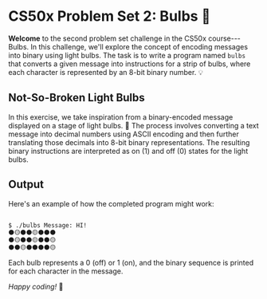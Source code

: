 CS50x Problem Set 2: Bulbs 🌟
=============================

**Welcome** to the second problem set challenge in the CS50x course---Bulbs. In this challenge, we'll explore the concept of encoding messages into binary using light bulbs. The task is to write a program named `bulbs` that converts a given message into instructions for a strip of bulbs, where each character is represented by an 8-bit binary number. 💡

Not-So-Broken Light Bulbs
-------------------------

In this exercise, we take inspiration from a binary-encoded message displayed on a stage of light bulbs. 💬 The process involves converting a text message into decimal numbers using ASCII encoding and then further translating those decimals into 8-bit binary representations. The resulting binary instructions are interpreted as on (1) and off (0) states for the light bulbs.

Output
-------

Here's an example of how the completed program might work:

```bash 

$ ./bulbs Message: HI!
⚫🟡⚫⚫🟡⚫⚫⚫
⚫🟡⚫⚫🟡⚫⚫🟡
⚫⚫🟡⚫⚫⚫⚫🟡
```

Each bulb represents a 0 (off) or 1 (on), and the binary sequence is printed for each character in the message. 


*Happy coding!* 🌈
